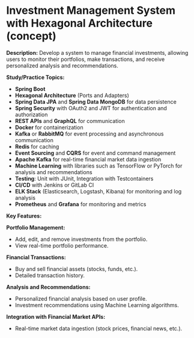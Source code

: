 # Investment Management System with Hexagonal Architecture (concept)

**Description:** Develop a system to manage financial investments, allowing users to monitor their portfolios, make transactions, and receive personalized analysis and recommendations.

**Study/Practice Topics:**

- **Spring Boot**
- **Hexagonal Architecture** (Ports and Adapters)
- **Spring Data JPA** and **Spring Data MongoDB** for data persistence
- **Spring Security** with OAuth2 and JWT for authentication and authorization
- **REST APIs** and **GraphQL** for communication
- **Docker** for containerization
- **Kafka** or **RabbitMQ** for event processing and asynchronous communication
- **Redis** for caching
- **Event Sourcing** and **CQRS** for event and command management
- **Apache Kafka** for real-time financial market data ingestion
- **Machine Learning** with libraries such as TensorFlow or PyTorch for analysis and recommendations
- **Testing**: Unit with JUnit, Integration with Testcontainers
- **CI/CD** with Jenkins or GitLab CI
- **ELK Stack** (Elasticsearch, Logstash, Kibana) for monitoring and log analysis
- **Prometheus** and **Grafana** for monitoring and metrics

**Key Features:**

**Portfolio Management:**

- Add, edit, and remove investments from the portfolio.
- View real-time portfolio performance.

**Financial Transactions:**

- Buy and sell financial assets (stocks, funds, etc.).
- Detailed transaction history.

**Analysis and Recommendations:**

- Personalized financial analysis based on user profile.
- Investment recommendations using Machine Learning algorithms.

**Integration with Financial Market APIs:**

- Real-time market data ingestion (stock prices, financial news, etc.).

